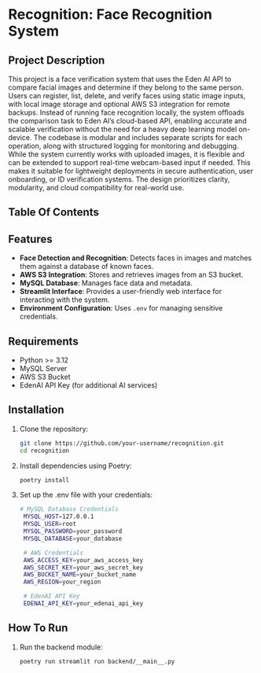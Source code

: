 # Recognition: Face Recognition System

## Project Description
This project is a face verification system that uses the Eden AI API to compare facial images and determine if they belong to the same person. Users can register, list, delete, and verify faces using static image inputs, with local image storage and optional AWS S3 integration for remote backups. Instead of running face recognition locally, the system offloads the comparison task to Eden AI’s cloud-based API, enabling accurate and scalable verification without the need for a heavy deep learning model on-device. 
The codebase is modular and includes separate scripts for each operation, along with structured logging for monitoring and debugging. While the system currently works with uploaded images, it is flexible and can be extended to support real-time webcam-based input if needed. This makes it suitable for lightweight deployments in secure authentication, user onboarding, or ID verification systems. The design prioritizes clarity, modularity, and cloud compatibility for real-world use.
## Table Of Contents

## Features

- **Face Detection and Recognition**: Detects faces in images and matches them against a database of known faces.
- **AWS S3 Integration**: Stores and retrieves images from an S3 bucket.
- **MySQL Database**: Manages face data and metadata.
- **Streamlit Interface**: Provides a user-friendly web interface for interacting with the system.
- **Environment Configuration**: Uses `.env` for managing sensitive credentials.

## Requirements

- Python >= 3.12
- MySQL Server
- AWS S3 Bucket
- EdenAI API Key (for additional AI services)

## Installation

1. Clone the repository:
   ```bash
   git clone https://github.com/your-username/recognition.git
   cd recognition

2. Install dependencies using Poetry:
    ```bash
    poetry install

3. Set up the .env file with your credentials:
   ```bash
   # MySQL Database Credentials
    MYSQL_HOST=127.0.0.1
    MYSQL_USER=root
    MYSQL_PASSWORD=your_password
    MYSQL_DATABASE=your_database

    # AWS Credentials
    AWS_ACCESS_KEY=your_aws_access_key
    AWS_SECRET_KEY=your_aws_secret_key
    AWS_BUCKET_NAME=your_bucket_name
    AWS_REGION=your_region

    # EdenAI API Key
    EDENAI_API_KEY=your_edenai_api_key


## How To Run

1. Run the backend module:
   ```bash
   poetry run streamlit run backend/__main__.py 